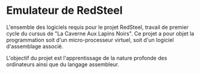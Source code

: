 Emulateur de RedSteel
=====================

L'ensemble des logiciels requis pour le projet RedSteel, travail de premier cycle du cursus de "La Caverne Aux Lapins Noirs".
Ce projet a pour objet la programmation soit d'un micro-processeur virtuel, soit d'un logiciel d'assemblage associé.

L'objectif du projet est l'apprentissage de la nature profonde des ordinateurs ainsi que du langage assembleur.
